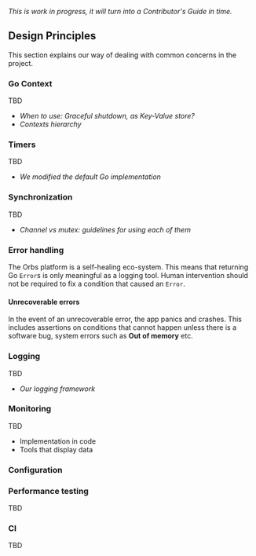 *This is work in progress, it will turn into a Contributor's Guide in time.*

## Design Principles

This section explains our way of dealing with common concerns in the project.

### Go Context
TBD
* *When to use: Graceful shutdown, as Key-Value store?*
* *Contexts hierarchy*

### Timers
TBD
* *We modified the default Go implementation*

### Synchronization
TBD
* *Channel vs mutex: guidelines for using each of them*

### Error handling
The Orbs platform is a self-healing eco-system. This means that returning Go `Error`s is only meaningful as a logging tool.
Human intervention should not be required to fix a condition that caused an `Error`.
#### Unrecoverable errors
In the event of an unrecoverable error, the app panics and crashes.
This includes assertions on conditions that cannot happen unless there is a software bug, system errors such as **Out of memory** etc.

### Logging
TBD
* *Our logging framework*


### Monitoring
TBD
* Implementation in code
* Tools that display data

### Configuration


### Performance testing
TBD

### CI
TBD

